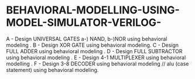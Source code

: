 # BEHAVIORAL-MODELLING-USING-MODEL-SIMULATOR-VERILOG-
A - Design UNIVERSAL GATES  a-) NAND,  b-)NOR using behavioral modeling . B - Design XOR GATE using  behavioral modeling. C -  Design FULL ADDER using  behavioral modeling . D - Design FULL SUBTRACTOR  using behavioral modeling . E - Design 4-1 MULTIPLEXER  using behavioral modelling . F - Design 3-8 DECODER using  behavioral modeling
//
alu (case statement) using behavioral modeling.
